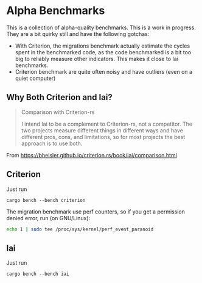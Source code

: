 # Alpha Benchmarks

This is a collection of alpha-quality benchmarks. This is a work in progress. They are a bit quirky still and have the following gotchas:

* With Criterion, the migrations benchmark actually estimate the cycles spent in the benchmarked code, as the code benchmarked is a bit too big to reliably measure other indicators. This makes it close to Iai benchmarks.
* Criterion benchmark are quite often noisy and have outliers (even on a quiet computer)

## Why Both Criterion and Iai?

> Comparison with Criterion-rs
>
> I intend Iai to be a complement to Criterion-rs, not a competitor. The two projects measure different things in different ways and have different pros, cons, and limitations, so for most projects the best approach is to use both.

From https://bheisler.github.io/criterion.rs/book/iai/comparison.html

## Criterion

Just run
```
cargo bench --bench criterion
```

The migration benchmark use perf counters, so if you get a permission denied error, run (on GNU/Linux):

``` bash
echo 1 | sudo tee /proc/sys/kernel/perf_event_paranoid
```

## Iai

Just run
```
cargo bench --bench iai
```
